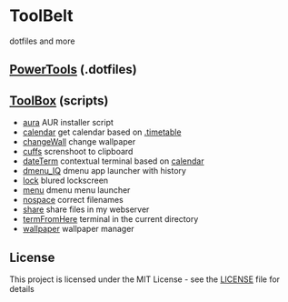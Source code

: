 # ToolBelt
dotfiles and more 

## [PowerTools](powertools) (.dotfiles)

## [ToolBox](toolbox) (scripts)
* [aura](toolbox/aura.tool) AUR installer script
* [calendar](toolbox/calendar.tool) get calendar based on [.timetable](toolbox/.timetable)
* [changeWall](toolbox/changeWall.tool) change wallpaper
* [cuffs](toolbox/cuffs.tools) screnshoot to clipboard
* [dateTerm](toolbox/dateTerm.tool) contextual terminal based on [calendar](toolbox/calendar.tool)
* [dmenu_IQ](toolbox/dmenu_IQ.tool) dmenu app launcher with history
* [lock](toolbox/lock.tool) blured lockscreen
* [menu](toolbox/menu.tool) dmenu menu launcher
* [nospace](toolbox/nospace.tool) correct filenames
* [share](toolbox/share.tool) share files in my webserver
* [termFromHere](toolbox/termFromHere.tool) terminal in the current directory
* [wallpaper](toolbox/wallpaper.tool) wallpaper manager

## License
This project is licensed under the MIT License - see the [LICENSE](LICENSE) file for details
